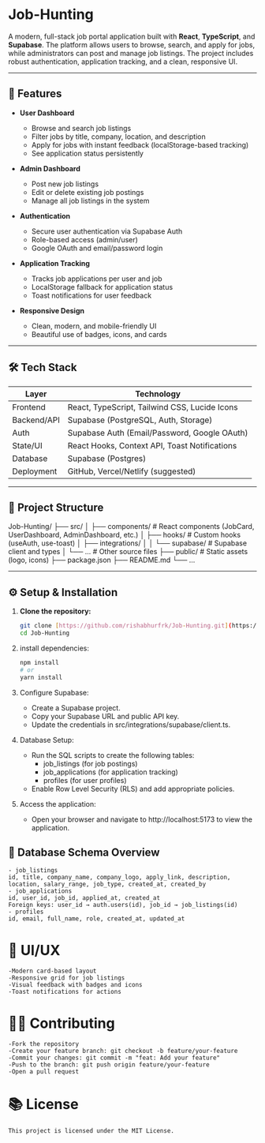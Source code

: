 # Job-Hunting

A modern, full-stack job portal application built with **React**, **TypeScript**, and **Supabase**. The platform allows users to browse, search, and apply for jobs, while administrators can post and manage job listings. The project includes robust authentication, application tracking, and a clean, responsive UI.

---

## 🚀 Features

- **User Dashboard**
  - Browse and search job listings
  - Filter jobs by title, company, location, and description
  - Apply for jobs with instant feedback (localStorage-based tracking)
  - See application status persistently

- **Admin Dashboard**
  - Post new job listings
  - Edit or delete existing job postings
  - Manage all job listings in the system

- **Authentication**
  - Secure user authentication via Supabase Auth
  - Role-based access (admin/user)
  - Google OAuth and email/password login

- **Application Tracking**
  - Tracks job applications per user and job
  - LocalStorage fallback for application status
  - Toast notifications for user feedback

- **Responsive Design**
  - Clean, modern, and mobile-friendly UI
  - Beautiful use of badges, icons, and cards

---

## 🛠️ Tech Stack

| Layer         | Technology                                   |
| ------------- | -------------------------------------------- |
| Frontend      | React, TypeScript, Tailwind CSS, Lucide Icons|
| Backend/API   | Supabase (PostgreSQL, Auth, Storage)         |
| Auth          | Supabase Auth (Email/Password, Google OAuth) |
| State/UI      | React Hooks, Context API, Toast Notifications|
| Database      | Supabase (Postgres)                          |
| Deployment    | GitHub, Vercel/Netlify (suggested)           |

---

## 📁 Project Structure
Job-Hunting/ ├── src/ │ ├── components/ # React components (JobCard, UserDashboard, AdminDashboard, etc.) │ ├── hooks/ # Custom hooks (useAuth, use-toast) │ ├── integrations/ │ │ └── supabase/ # Supabase client and types │ └── ... # Other source files ├── public/ # Static assets (logo, icons) ├── package.json ├── README.md └── ...


---

## ⚙️ Setup & Installation

1. **Clone the repository:**
   ```bash
   git clone [https://github.com/rishabhurfrk/Job-Hunting.git](https://github.com/rishabhurfrk/Job-Hunting.git)
   cd Job-Hunting
   ```
2. install dependencies:
   ```bash
   npm install
   # or
   yarn install
   ```
3. Configure Supabase:
    - Create a Supabase project.
    - Copy your Supabase URL and public API key.
    - Update the credentials in src/integrations/supabase/client.ts.
4. Database Setup:
    - Run the SQL scripts to create the following tables:
        - job_listings (for job postings)
        - job_applications (for application tracking)
        - profiles (for user profiles)
    - Enable Row Level Security (RLS) and add appropriate policies.

5. Access the application:
    - Open your browser and navigate to http://localhost:5173 to view the application.
## 📝 Database Schema Overview
    - job_listings
    id, title, company_name, company_logo, apply_link, description, location, salary_range, job_type, created_at, created_by
    - job_applications
    id, user_id, job_id, applied_at, created_at
    Foreign keys: user_id → auth.users(id), job_id → job_listings(id)
    - profiles
    id, email, full_name, role, created_at, updated_at

# 🎨 UI/UX
    -Modern card-based layout
    -Responsive grid for job listings
    -Visual feedback with badges and icons
    -Toast notifications for actions
# 🧑‍💻 Contributing
    -Fork the repository
    -Create your feature branch: git checkout -b feature/your-feature
    -Commit your changes: git commit -m "feat: Add your feature"
    -Push to the branch: git push origin feature/your-feature
    -Open a pull request
# 📚 License
    This project is licensed under the MIT License.
